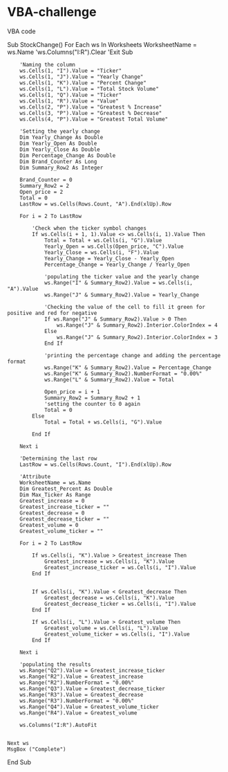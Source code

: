 # VBA-challenge
VBA code


Sub StockChange()
    For Each ws In Worksheets
        WorksheetName = ws.Name
        'ws.Columns("I:R").Clear
        'Exit Sub
        
        
        'Naming the column
        ws.Cells(1, "I").Value = "Ticker"
        ws.Cells(1, "J").Value = "Yearly Change"
        ws.Cells(1, "K").Value = "Percent Change"
        ws.Cells(1, "L").Value = "Total Stock Volume"
        ws.Cells(1, "Q").Value = "Ticker"
        ws.Cells(1, "R").Value = "Value"
        ws.Cells(2, "P").Value = "Greatest % Increase"
        ws.Cells(3, "P").Value = "Greatest % Decrease"
        ws.Cells(4, "P").Value = "Greatest Total Volume"
        
        'Setting the yearly change
        Dim Yearly_Change As Double
        Dim Yearly_Open As Double
        Dim Yearly_Close As Double
        Dim Percentage_Change As Double
        Dim Brand_Counter As Long
        Dim Summary_Row2 As Integer
        
        Brand_Counter = 0
        Summary_Row2 = 2
        Open_price = 2
        Total = 0
        LastRow = ws.Cells(Rows.Count, "A").End(xlUp).Row
        
        For i = 2 To LastRow
        
            'Check when the ticker symbol changes
            If ws.Cells(i + 1, 1).Value <> ws.Cells(i, 1).Value Then
                Total = Total + ws.Cells(i, "G").Value
                Yearly_Open = ws.Cells(Open_price, "C").Value
                Yearly_Close = ws.Cells(i, "F").Value
                Yearly_Change = Yearly_Close - Yearly_Open
                Percentage_Change = Yearly_Change / Yearly_Open
                
                'populating the ticker value and the yearly change
                ws.Range("I" & Summary_Row2).Value = ws.Cells(i, "A").Value
                ws.Range("J" & Summary_Row2).Value = Yearly_Change
                
                'Checking the value of the cell to fill it green for positive and red for negative
                If ws.Range("J" & Summary_Row2).Value > 0 Then
                    ws.Range("J" & Summary_Row2).Interior.ColorIndex = 4
                Else
                    ws.Range("J" & Summary_Row2).Interior.ColorIndex = 3
                End If
                
                'printing the percentage change and adding the percentage format
                ws.Range("K" & Summary_Row2).Value = Percentage_Change
                ws.Range("K" & Summary_Row2).NumberFormat = "0.00%"
                ws.Range("L" & Summary_Row2).Value = Total
                
                Open_price = i + 1
                Summary_Row2 = Summary_Row2 + 1
                'setting the counter to 0 again
                Total = 0
            Else
                Total = Total + ws.Cells(i, "G").Value
                
            End If
        
        Next i

        'Determining the last row
        LastRow = ws.Cells(Rows.Count, "I").End(xlUp).Row
        
        'Attribute
        WorksheetName = ws.Name
        Dim Greatest_Percent As Double
        Dim Max_Ticker As Range
        Greatest_increase = 0
        Greatest_increase_ticker = ""
        Greatest_decrease = 0
        Greatest_decrease_ticker = ""
        Greatest_volume = 0
        Greatest_volume_ticker = ""
        
        For i = 2 To LastRow
            
            If ws.Cells(i, "K").Value > Greatest_increase Then
                Greatest_increase = ws.Cells(i, "K").Value
                Greatest_increase_ticker = ws.Cells(i, "I").Value
            End If
            
                
            If ws.Cells(i, "K").Value < Greatest_decrease Then
                Greatest_decrease = ws.Cells(i, "K").Value
                Greatest_decrease_ticker = ws.Cells(i, "I").Value
            End If
            
            If ws.Cells(i, "L").Value > Greatest_volume Then
                Greatest_volume = ws.Cells(i, "L").Value
                Greatest_volume_ticker = ws.Cells(i, "I").Value
            End If
            
        Next i
        
        'populating the results
        ws.Range("Q2").Value = Greatest_increase_ticker
        ws.Range("R2").Value = Greatest_increase
        ws.Range("R2").NumberFormat = "0.00%"
        ws.Range("Q3").Value = Greatest_decrease_ticker
        ws.Range("R3").Value = Greatest_decrease
        ws.Range("R3").NumberFormat = "0.00%"
        ws.Range("Q4").Value = Greatest_volume_ticker
        ws.Range("R4").Value = Greatest_volume
        
        ws.Columns("I:R").AutoFit
        
    
    Next ws
    MsgBox ("Complete")
    
End Sub
